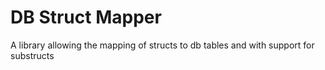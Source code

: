 # DB Struct Mapper
A library allowing the mapping of structs to db tables and with support for substructs